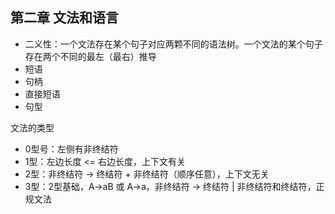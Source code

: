 
## 第二章 文法和语言

- 二义性：一个文法存在某个句子对应两颗不同的语法树。一个文法的某个句子存在两个不同的最左（最右）推导
- 短语
- 句柄
- 直接短语
- 句型


文法的类型
- 0型号：左侧有非终结符
- 1型：左边长度 <= 右边长度，上下文有关
- 2型：非终结符 -> 终结符 + 非终结符（顺序任意），上下文无关
- 3型：2型基础，A->aB 或 A->a，非终结符 -> 终结符 | 非终结符和终结符，正规文法